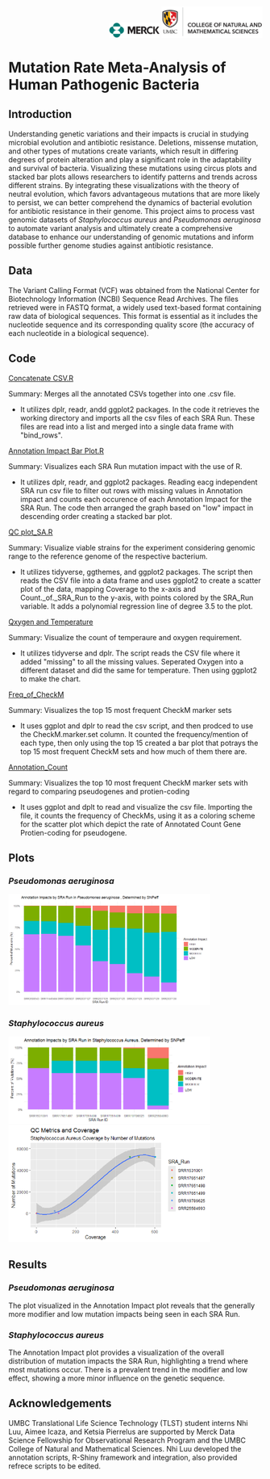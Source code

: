 <p align="right">
  <img src="https://github.com/PhyloGrok/VCFplots/blob/main/Images/merck_logo.png" width="100" height="auto">
  <img src="https://github.com/PhyloGrok/VCFplots/blob/main/Images/UMBC_logo.png" width="200" height="auto">
</p>
<h1>Mutation Rate Meta-Analysis of Human Pathogenic Bacteria</h1>


<h2>Introduction</h2>
  <p>Understanding genetic variations and their impacts is crucial in studying microbial evolution and antibiotic resistance. Deletions, missense mutation, and other types of mutations create variants, which result in differing degrees of protein alteration and play a significant role in the adaptability and survival of bacteria. Visualizing these mutations using circus plots and stacked bar plots allows researchers to identify patterns and trends across different strains. By integrating these visualizations with the theory of neutral evolution, which favors advantageous mutations that are more likely to persist, we can better comprehend the dynamics of bacterial evolution for antibiotic resistance in their genome. This project aims to process vast genomic datasets of <em>Staphylococcus aureus</em> and <em>Pseudomonas aeruginosa</em> to automate variant analysis and ultimately create a comprehensive database to enhance our understanding of genomic mutations and  inform possible further genome studies against antibiotic resistance.</p>
<h2>Data</h2>
  <p> The Variant Calling Format (VCF) was obtained from the National Center for Biotechnology Information (NCBI) Sequence Read Archives. 
  The files retrieved were in FASTQ format, a widely used text-based format containing raw data of biological sequences. This format is 
  essential as it includes the nucleotide sequence and its corresponding quality score (the accuracy of each nucleotide in a biological sequence).
  </p>
<h2>Code</h2>

[Concatenate CSV.R](https://github.com/PhyloGrok/VCFplots/blob/main/code/Concatenate_CSVs.R)

<p>Summary: Merges all the annotated CSVs together into one .csv file.</p>

- It utilizes dplr, readr, andd ggplot2 packages. In the code it retrieves the working directory and imports all the csv files of each SRA Run. These files are read into a list and merged into a single data frame with "bind_rows". 

[Annotation Impact Bar Plot.R](https://github.com/PhyloGrok/VCFplots/blob/main/code/Annotation_Impacts_BarPlot.R)

<p>Summary: Visualizes each SRA Run mutation impact with the use of R.</p>

- It utilizes dplr, readr, and ggplot2 packages. Reading eacg independent SRA run csv file to filter out rows with missing values in Annotation impact and counts each occurence of each Annotation Impact for the SRA Run. The code then arranged the graph based on "low" impact in descending order creating a stacked bar plot.

[QC plot_SA.R](https://github.com/PhyloGrok/VCFplots/blob/main/code/QC_Plot_SA.R)

<p>Summary: Visualize viable strains for the experiment considering genomic range to the reference genome of the respective bacterium.</p>

-  It utilizes tidyverse, ggthemes, and ggplot2 packages. The script then reads the CSV file into a data frame and uses ggplot2 to create a scatter plot of the data, mapping Coverage to the x-axis and Count._of._SRA_Run to the y-axis, with points colored by the SRA_Run variable. It adds a polynomial regression line of degree 3.5 to the plot.

[Qxygen and Temperature](https://github.com/PhyloGrok/VCFplots/blob/main/code/Oxy_Temp.R.qmd)

<p>Summary: Visualize the count of temperaure and oxygen requirement.</p>

- It utilizes tidyverse and dplr. The script reads the CSV file where it added "missing" to all the missing values. Seperated Oxygen into a different dataset and did the same for temperature. Then using ggplot2 to make the chart. 

[Freq_of_CheckM](https://github.com/PhyloGrok/VCFplots/blob/main/code/Freq_of_CheckM.R)

<p>Summary: Visualizes the top 15 most frequent CheckM marker sets</p>

- It uses ggplot and dplr to read the csv script, and then prodced to use the CheckM.marker.set column. It counted the frequency/mention of each type, then only using the top 15 created a bar plot that potrays the top 15 most frequent CheckM sets and how much of them there are.

[Annotation_Count](https://github.com/PhyloGrok/VCFplots/blob/main/code/Annotation_Count.R)

<p>Summary: Visualizes the top 10 most frequent CheckM marker sets with regard to comparing pseudogenes and protien-coding</p>

- It uses ggplot and dplt to read and visualize the csv file. Importing the file, it counts the frequency of CheckMs, using it as a coloring scheme for the scatter plot which depict the rate of Annotated Count Gene Protien-coding for pseudogene.


<h2>Plots</h2>

<h3> <em> Pseudomonas aeruginosa </em> </h3>

<img src="https://github.com/PhyloGrok/VCFplots/blob/main/plots/PA_Impact_Plot.png" width="400" height="auto">

<h3> <em>Staphylococcus aureus </em> </h3>
 
<img src="plots/SA_Impact_Plot.png" width="400" height="auto">
<img src="plots/SA_QC_Calc_Plot.png" width="400" height="auto">

<h2>Results</h2>
<h3> <em> Pseudomonas aeruginosa </em> </h3>
<p>The plot visualized in the Annotation Impact plot reveals that the generally more modifier and low mutation impacts being seen in each SRA Run.</p>

<h3> <em>Staphylococcus aureus </em> </h3>
<p>The Annotation Impact plot provides a visualization of the overall distribution of mutation impacts the SRA Run, highlighting a trend where most mutations occur. There is a prevalent trend in the modifier and low effect, showing a more minor influence on the genetic sequence.</p>
<h2>Acknowledgements</h2>
UMBC Translational Life Science Technology (TLST) student interns Nhi Luu, Aimee Icaza, and Ketsia Pierrelus are supported by Merck Data Science Fellowship for Observational Research Program and the UMBC College of Natural and Mathematical Sciences.  Nhi Luu developed the annotation scripts, R-Shiny framework and integration, also provided refrece scripts to be edited. 
